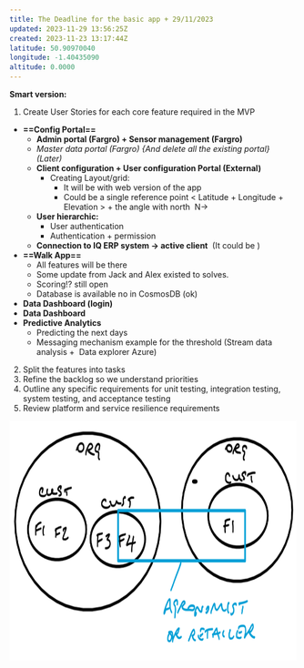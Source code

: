 ```yaml
---
title: The Deadline for the basic app + 29/11/2023
updated: 2023-11-29 13:56:25Z
created: 2023-11-23 13:17:44Z
latitude: 50.90970040
longitude: -1.40435090
altitude: 0.0000
---
```


**Smart version:**

1.  Create User Stories for each core feature required in the MVP

- **==Config Portal==**
    - **Admin portal (Fargro) + Sensor management (Fargro)**
    - *Master data portal (Fargro) {And delete all the existing portal} (Later)*
    - **Client configuration + User configuration Portal (External)**
        - Creating Layout/grid:
            - It will be with web version of the app
            - Could be a single reference point &lt; Latitude + Longitude + Elevation &gt; + the angle with north  N->
    - **User hierarchic:**
        - User authentication
        - Authentication + permission 
    - **Connection to IQ ERP system -> active client**  (It could be )
- **==Walk App==**
    - All features will be there 
    - Some update from Jack and Alex existed to solves. 
    - Scoring!? still open
    - Database is available no in CosmosDB (ok)
- **Data Dashboard (login)**
- **Data Dashboard**
- **Predictive Analytics**
    - Predicting the next days 
    - Messaging mechanism example for the threshold (Stream data analysis +  Data explorer Azure)

2.  Split the features into tasks
3.  Refine the backlog so we understand priorities
4.  Outline any specific requirements for unit testing, integration testing, system testing, and acceptance testing
5.  Review platform and service resilience requirements

<img src="../_resources/Screenshot%20from%202023-11-29%2011-15-09-1.png" alt="Screenshot from 2023-11-29 11-15-09.png" width="948" height="421">